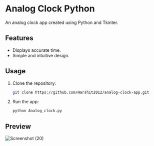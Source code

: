 # Analog Clock Python

An analog clock app created using Python and Tkinter.

## Features

- Displays accurate time.
- Simple and intuitive design.

## Usage

1. Clone the repository:

   ```bash
   git clone https://github.com/Harshit2012/analog-clock-app.git
2. Run the app:
   ```bash
   python Analog_clock.py
## Preview
![Screenshot (20)](https://github.com/Harshit2012/Analog_Clock_Python/assets/105143145/1e0aec60-17c9-4e7f-94ff-d3aaf8059b26)
